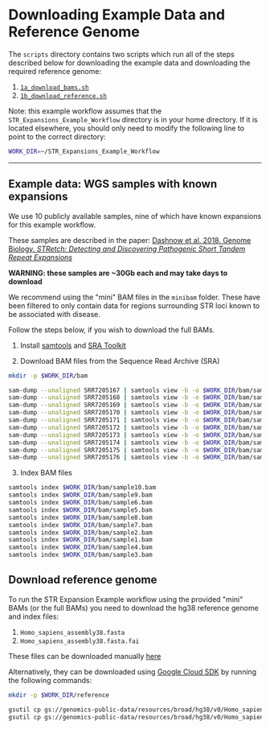 # Downloading Example Data and Reference Genome

The `scripts` directory contains two scripts which run all of the steps described below for downloading the example data and downloading the required reference genome:

1. [`1a_download_bams.sh`](scripts/1a_download_bams.sh)
2. [`1b_download_reference.sh`](scripts/1b_download_reference.sh)


Note: this example workflow assumes that the `STR_Expansions_Example_Workflow` directory is in your home directory.
If it is located elsewhere, you should only need to modify the following line to point to the correct directory:
```bash
WORK_DIR=~/STR_Expansions_Example_Workflow
```

---

## Example data: WGS samples with known expansions

We use 10 publicly available samples, nine of which have known expansions for this example workflow.

These samples are described in the paper: [Dashnow et al. 2018. Genome Biology. _STRetch: Detecting and Discovering Pathogenic Short Tandem Repeat Expansions_](https://doi.org/10.1186/s13059-018-1505-2)

**WARNING: these samples are ~30Gb each and may take days to download**

We recommend using the "mini" BAM files in the `minibam` folder.
These have been filtered to only contain data for regions surrounding STR loci known to be associated with disease.

Follow the steps below, if you wish to download the full BAMs.

1. Install [samtools]((http://www.htslib.org)) and [SRA Toolkit](https://github.com/ncbi/sra-tools)

2. Download BAM files from the Sequence Read Archive (SRA)

```bash
mkdir -p $WORK_DIR/bam

sam-dump --unaligned SRR7205167 | samtools view -b -o $WORK_DIR/bam/sample10.bam -
sam-dump --unaligned SRR7205168 | samtools view -b -o $WORK_DIR/bam/sample9.bam -
sam-dump --unaligned SRR7205169 | samtools view -b -o $WORK_DIR/bam/sample6.bam -
sam-dump --unaligned SRR7205170 | samtools view -b -o $WORK_DIR/bam/sample5.bam -
sam-dump --unaligned SRR7205171 | samtools view -b -o $WORK_DIR/bam/sample8.bam -
sam-dump --unaligned SRR7205172 | samtools view -b -o $WORK_DIR/bam/sample7.bam -
sam-dump --unaligned SRR7205173 | samtools view -b -o $WORK_DIR/bam/sample2.bam -
sam-dump --unaligned SRR7205174 | samtools view -b -o $WORK_DIR/bam/sample1.bam -
sam-dump --unaligned SRR7205175 | samtools view -b -o $WORK_DIR/bam/sample4.bam -
sam-dump --unaligned SRR7205176 | samtools view -b -o $WORK_DIR/bam/sample3.bam -
```

3. Index BAM files

```bash
samtools index $WORK_DIR/bam/sample10.bam
samtools index $WORK_DIR/bam/sample9.bam
samtools index $WORK_DIR/bam/sample6.bam
samtools index $WORK_DIR/bam/sample5.bam
samtools index $WORK_DIR/bam/sample8.bam
samtools index $WORK_DIR/bam/sample7.bam
samtools index $WORK_DIR/bam/sample2.bam
samtools index $WORK_DIR/bam/sample1.bam
samtools index $WORK_DIR/bam/sample4.bam
samtools index $WORK_DIR/bam/sample3.bam
```


## Download reference genome

To run the STR Expansion Example workflow using the provided "mini" BAMs (or the full BAMs) you need to download the hg38 reference genome and index files:

1. `Homo_sapiens_assembly38.fasta`
2. `Homo_sapiens_assembly38.fasta.fai`

These files can be downloaded manually [here](https://console.cloud.google.com/storage/browser/genomics-public-data/resources/broad/hg38/v0)

Alternatively, they can be downloaded using [Google Cloud SDK](https://cloud.google.com/sdk) by running the following commands:
```bash
mkdir -p $WORK_DIR/reference

gsutil cp gs://genomics-public-data/resources/broad/hg38/v0/Homo_sapiens_assembly38.fasta $WORK_DIR/reference/
gsutil cp gs://genomics-public-data/resources/broad/hg38/v0/Homo_sapiens_assembly38.fasta.fai $WORK_DIR/reference/
```


